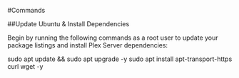#Commands

##Update Ubuntu & Install Dependencies

Begin by running the following commands as a root user to update your package listings and install Plex Server dependencies:

sudo apt update && sudo apt upgrade -y
sudo apt install apt-transport-https curl wget -y
